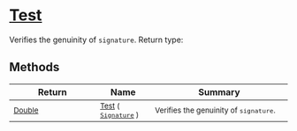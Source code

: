 # [Test](./Verifier-100664119.md)

Verifies the genuinity of `signature`.
Return type:
## Methods

| Return | Name | Summary | 
| --- | --- | --- | 
| <sub>[Double](https://docs.microsoft.com/en-us/dotnet/api/System.Double)</sub><img width=200/>| <sub>[Test](./Verifier-100664119.md) ( [`Signature`](./../../Signature.md) )</sub>| <sub>Verifies the genuinity of `signature`.</sub><img width=200/>| <br>


